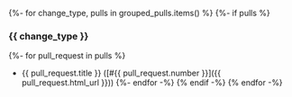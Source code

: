 {%- for change_type, pulls in grouped_pulls.items() %}
{%- if pulls %}
### {{ change_type }}
{%- for pull_request in pulls %}
- {{ pull_request.title }} ([#{{ pull_request.number }}]({{ pull_request.html_url }}))
{%- endfor -%}
{% endif -%}
{% endfor -%}
